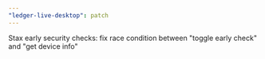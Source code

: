 ```yaml
---
"ledger-live-desktop": patch
---
```


Stax early security checks: fix race condition between "toggle early check" and "get device info"
